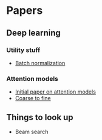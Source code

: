 # Papers

## Deep learning

### Utility stuff

* [Batch normalization](./batch_norm_ioeffe2015.md)

### Attention models

* [Initial paper on attention models](./bahdanau_et_al_2014.md)
* [Coarse to fine](./bahdanau_et_al_2014.md)

## Things to look up

* Beam search
